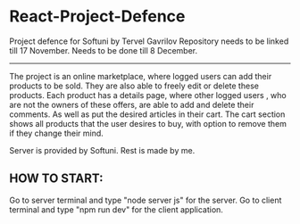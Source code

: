 # React-Project-Defence

 Project defence for Softuni by Tervel Gavrilov
Repository needs to be linked till 17 November.
Needs to be done till 8 December.

--------------------------
The project is an online marketplace, where logged users can add their
products to be sold. They are also able to freely edit or delete these 
products.
Each product has a details page, where other logged users , who are not the owners of these offers, are able to add
and delete their comments. As well as put the desired articles in their cart.
The cart section shows all products that the user desires to buy, with option to remove them if they change their mind.

Server is provided by Softuni. Rest is made by me.

HOW TO START:
--------------------------
Go to server terminal and type "node server js" for the server.
Go to client terminal and type "npm run dev" for the client application.


